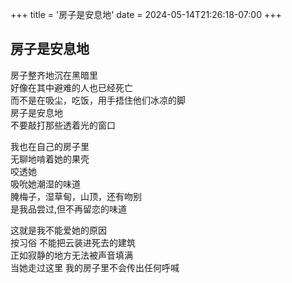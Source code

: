 +++
title = '房子是安息地'
date = 2024-05-14T21:26:18-07:00
+++
## 房子是安息地
房子整齐地沉在黑暗里  
好像在其中避难的人也已经死亡  
而不是在吸尘，吃饭，用手捂住他们冰凉的脚  
房子是安息地  
不要敲打那些透着光的窗口  

我也在自己的房子里  
无聊地啃着她的果壳  
咬透她  
吸吮她潮湿的味道  
腌梅子，湿草甸，山顶，还有吻别  
是我品尝过,但不再留恋的味道  

这就是我不能爱她的原因  
按习俗 不能把云装进死去的建筑  
正如寂静的地方无法被声音填满  
当她走过这里 我的房子里不会传出任何呼喊  
